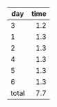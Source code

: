 | day | time |
|-----|-----:|
| 3 | 1.2 |
| 1 | 1.3 |
| 2 | 1.3 |
| 4 | 1.3 |
| 5 | 1.3 |
| 6 | 1.3 |
| total | 7.7 |

